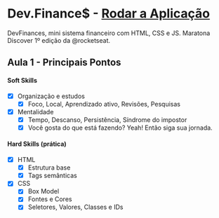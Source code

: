 # Dev.Finance$ - [Rodar a Aplicação](https://ppsattos.github.io/devfinances/)

DevFinances, mini sistema financeiro com HTML, CSS e JS. Maratona Discover 1º edição da @rocketseat.

## Aula 1 - Principais Pontos

#### Soft Skills

- [x] Organização e estudos
  - [x] Foco, Local, Aprendizado ativo, Revisões, Pesquisas
- [x] Mentalidade
  - [x] Tempo, Descanso, Persistência, Síndrome do impostor
  - [x] Você gosta do que está fazendo? Yeah! Então siga sua jornada.

#### Hard Skills (prática)

- [x] HTML
  - [x] Estrutura base
  - [x] Tags semânticas
- [x] CSS
  - [x] Box Model
  - [x] Fontes e Cores
  - [x] Seletores, Valores, Classes e IDs
